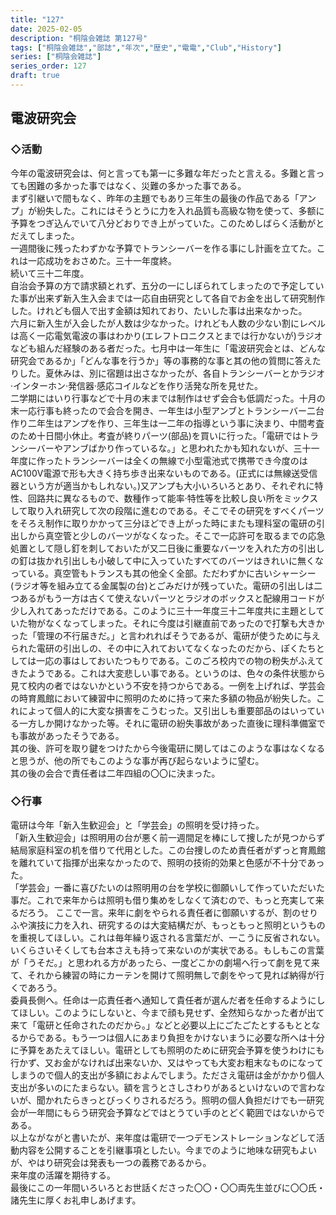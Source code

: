```yaml
---
title: "127"
date: 2025-02-05
description: "桐陰会雑誌 第127号"
tags: ["桐陰会雑誌","部誌","年次","歴史","電電","Club","History"]
series: ["桐陰会雑誌"]
series_order: 127
draft: true
---
```


## 電波研究会

### ◇活動

今年の電波研究会は、何と言っても第一に多難な年だったと言える。多難と言っても困難の多かった事ではなく、災難の多かった事である。<br>
まず引継いで間もなく、昨年の主題でもあり三年生の最後の作品である「アンプ」が紛失した。これにはそうとうに力を入れ品質も高級な物を使って、多额に予算をつぎ込んでいて八分どおりでき上がっていた。このためしばらく活動がとだえてしまった。<br>
一週間後に残ったわずかな予算でトランシーバーを作る事にし計画を立てた。これは一応成功をおさめた。三十一年度終。<br>
続いて三十二年度。<br>
自治会予算の方で請求額とれず、五分の一にしぼられてしまったので予定していた事が出来ず新入生入会までは一応自由研究として各自でお金を出して研究制作した。けれども個人で出す金額は知れており、たいした事は出来なかった。<br>
六月に新入生が入会したが人数は少なかった。けれども人数の少ない割にレベルは高く一応電気電波の事はわかり(エレフトロニクスとまでは行かないが)ラジオなども組んだ経験のある者だった。七月中は一年生に「電波研究会とは、どんな研究会であるか」「どんな事を行うか」等の事務的な事と其の他の質問に答えたりした。夏休みは、別に宿題は出さなかったが、各自トランシーバーとかラジオ·インターホン·発信器·感応コイルなどを作り活発な所を見せた。<br>
二学期にはいり行事などで十月の末までは制作はせず会合も低調だった。十月の末一応行事も終ったので会合を開き、一年生は小型アンブとトランシーバー二台作り二年生はアンプを作り、三年生は一二年の指導という事に決まり、中間考査のため十日間小休止。考査が終りパーツ(部品)を買いに行った。「電研ではトランシーバーやアンブばかり作っているな。」と思われたかも知れないが、三十一年度に作ったトランシーバーは全くの無線で小型電池式で携帯でき今度のはAC100V電源で形も大きく持ち歩き出来ないものである。(正式には無線送受信器という方が適当かもしれない。)又アンプも大小いろいろとあり、それぞれに特性、回路共に異なるもので、数種作って能率·特性等を比較し良い所をミックスして取り入れ研究して次の段階に進むのである。そこでその研究をすべくパーツをそろえ制作に取りかかって三分ほどでき上がった時にまたも理科室の電研の引出しから真空管と少しのバーツがなくなった。そこで一応許可を取るまでの応急処置として隠し釘を刺しておいたが又二日後に重要なバーツを入れた方の引出しの釘は抜かれ引出しも小破して中に入っていたすべてのバーツはきれいに無くなっている。真空管もトランスも其の他全く全部。ただわずかに古いシャーシー(ラジオ等を組み立てる金属製の台)とごみだけが残っていた。電研の引出しは二つあるがもう一方は古くて使えないパーツとラジオのボックスと配線用コードが少し入れてあっただけである。このように三十一年度三十二年度共に主題としていた物がなくなってしまった。それに今度は引継直前であったので打撃も大きかった「管理の不行届きだ。」と言われればそうであるが、電研が使うために与えられた電研の引出しの、その中に入れておいてなくなったのだから、ぽくたちとしては一応の事はしておいたつもりである。このごろ校内での物の粉失がふえてきたようである。これは大変悲しい事である。というのは、色々の条件状態から見て校内の者ではないかという不安を持つからである。一例を上げれば、学芸会の時育鳳館において練習中に照明のために持って来た多額の物品が紛失した。これによって個人的に大変な損害をこうむった。又引出しも重要部品のはいっている一方しか開けなかった等。それに電研の紛失事故があった直後に理科準備室でも事故があったそうである。<br>
其の後、許可を取り鍵をつけたから今後電研に関してはこのような事はなくなると思うが、他の所でもこのような事が再び起らないように望む。<br>
其の後の会合で責任者は二年四組の〇〇に決まった。

### ◇行事
電研は今年「新入生歓迎会」と「学芸会」の照明を受け持った。<br>
「新入生歓迎会」は照明用の台が悪く前一週間足を棒にして捜したが見つからず結局家庭科室の机を借りて代用とした。この台捜しのため責任者がずっと育鳳館を離れていて指揮が出来なかったので、照明の技術的効果と色感が不十分であった。<br>
「学芸会」一番に喜びたいのは照明用の台を学校に御願いして作っていただいた事だ。これで来年からは照明も借り集めをしなくて済むので、もっと充実して来るだろう。
ここで一言。来年に劇をやられる責任者に御願いするが、割のせりふや演技に力を入れ、研究するのは大変結構だが、もっともっと照明というものを重視してほしい。これは毎年繰り返される言葉だが、一こうに反省されない。いくらさいそくしても台本さえも持って来ないのが実状である。もしもこの言葉が「うそだ。」と思われる方があったら、一度どこかの劇場へ行って劇を見て来て、それから練習の時にカーテンを開けて照明無しで劇をやって見れば納得が行くであろう。<br>
委員長側へ。任命は一応責任者へ通知して貴任者が選んだ者を任命するようにしてほしい。このようにしないと、今まで顔も見せず、全然知らなかった者が出て来て「電研と任命されたのだから。」などと必要以上にごたごたとするもととなるからである。もう一つは個人にあまり負担をかけないまうに必要な所へは十分に予算をあたえてほしい。電研としても照明のために研究会予算を使うわけにも行かず、又お金がなければ出来ないか、又はやっても大変お粗末なものになってしまうので個人的支出が多額におよんでしまう。たださえ電研は金がかかり個人支出が多いのにたまらない。額を言うとさしさわりがあるといけないので言わないが、聞かれたらきっとびっくりされるだろう。照明の個人負担だけでも一研究会が一年間にもらう研究会予算などではとうてい手のとどく範囲ではないからである。<br>
以上ながながと書いたが、来年度は電研で一つデモンストレーションなどして活動内容を公開することを引継事項としたい。今までのように地味な研究もよいが、やはり研究会は発表も一つの義務であるから。<br>
来年度の活躍を期待する。<br>
最後にこの一年間いろいろとお世話くださった〇〇・〇〇両先生並びに〇〇氏・諸先生に厚くお礼申しあげます。